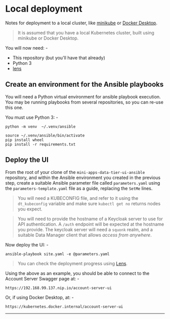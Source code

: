 # Local deployment
Notes for deployment to a local cluster, like [minikube] or [Docker Desktop].

> It is assumed that you have a local Kubernetes cluster, built using
  minikube or Docker Desktop.

You will now need: -

- This repository (but you'll have that already)
- Python 3
- [lens]

## Create an environment for the Ansible playbooks
You will need a Python virtual environment for ansible playbook execution.
You may be running playbooks from several repositories, so you can re-use
this one.

You must use Python 3: -

    python -m venv  ~/.venv/ansible

    source ~/.venv/ansible/bin/activate
    pip install wheel
    pip install -r requirements.txt

## Deploy the UI
From the root of your clone of the `mini-apps-data-tier-ui-ansible` repository,
and within the Ansible environment you created in the previous step,
create a suitable Ansible parameter file called `parameters.yaml` using the
`parameters-template.yaml` file as a guide, replacing the `SetMe` lines.

>   You will need a KUBECONFIG file, and refer to it using the `dt_kubeconfig`
    variable and make sure `kubectl get no` returns nodes you expect.

>   You will need to provide the hostname of a Keycloak server to use
    for API authentication. A `/auth` endpoint will be expected at the
    hostname you provide. The keycloak server will need a `squonk` realm,
    and a suitable Data Manager client that allows _access from anywhere_.

Now deploy the UI: -

    ansible-playbook site.yaml -e @parameters.yaml

>   You can check the deployment progress using [Lens].

Using the above as an example, you should be able to connect to the
Account Server Swagger page at: -

    https://192.168.99.137.nip.io/account-server-ui

Or, if using Docker Desktop, at: -

    https://kubernetes.docker.internal/account-server-ui

---

[docker desktop]: https://www.docker.com/products/docker-desktop
[lens]: https://k8slens.dev
[minikube]: https://minikube.sigs.k8s.io/docs/start/
